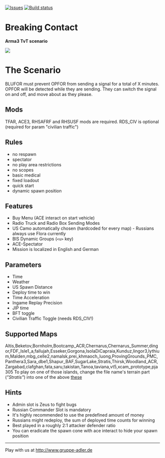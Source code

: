 [![Issues](https://img.shields.io/github/issues/gruppe-adler/TvT_BreakingContact.Stratis.svg)](https://github.com/gruppe-adler/TvT_BreakingContact.Stratis/issues)
<a href="https://travis-ci.org/gruppe-adler/TvT_BreakingContact.Stratis">
        <img src="https://travis-ci.org/gruppe-adler/TvT_BreakingContact.Stratis.svg?branch=master" alt="Build status">
</a>
# Breaking Contact

**Arma3 TvT scenario**

![](https://github.com/gruppe-adler/TvT_BreakingContact.Stratis/blob/master/pic/loading.jpg)

# The Scenario

BLUFOR must prevent OPFOR from sending a signal for a total of X minutes.
OPFOR will be detected while they are sending.
They can switch the signal on and off, and move about as they please.

## Mods

TFAR, ACE3, RHSAFRF and RHSUSF mods are required. RDS\_CIV is optional (required for param "civilian traffic")



## Rules
* no respawn
* spectator
* no play area restrictions
* no scopes
* basic medical
* fixed loadout
* quick start
* dynamic spawn position


## Features
* Buy Menu (ACE interact on start vehicle)
* Radio Truck and Radio Box Sending Modes
* US Camo automatically chosen (hardcoded for every map) - Russians always use Flora currently
* BIS Dynamic Groups (`<u>` key)
* ACE-Spectator
* Mission is localized in English and German

## Parameters
* Time
* Weather
* US Spawn Distance
* Deploy time to win
* Time Acceleration
* Ingame Replay Precision
* JIP time
* BFT toggle
* Civilian Traffic Toggle (needs RDS\_CIV!)

## Supported Maps

Altis,Beketov,Bornholm,Bootcamp_ACR,Chernarus,Chernarus_Summer,dingor,FDF_Isle1_a,fallujah,Esseker,Gorgona,IsolaDiCapraia,Kunduz,lingor3,lythium,Malden,mbg_celle2,namalsk,prei_khmaoch_luong,ProvingGrounds_PMC,Panthera3,Sara_dbe1,Shapur_BAF,SugarLake,Stratis,Thirsk,Woodland_ACR,Zargabad,clafghan,fata,saru,takistan,Tanoa,taviana,vt5,xcam_prototype,pja305
To play on one of those islands, change the file name's terrain part (_"Stratis"_) into one of the above [these](compatibleIslands.txt)

## Hints
* Admin slot is Zeus to fight bugs
* Russian Commander Slot is mandatory
* It's highly recommended to use the predefined amount of money
* Russians might redeploy, the sum of deployed time counts for winning
* Best played in a roughly 2:1 attacker defender ratio
* You can eradicate the spawn cone with ace interact to hide your spawn position

----

Play with us at
http://www.gruppe-adler.de

